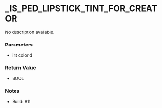 # _IS_PED_LIPSTICK_TINT_FOR_CREATOR

No description available.

### Parameters
* int colorId

### Return Value
* BOOL

### Notes
* Build: 811

